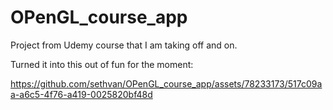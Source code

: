 # OPenGL_course_app
Project from Udemy course that I am taking off and on.

Turned it into this out of fun for the moment:


https://github.com/sethvan/OPenGL_course_app/assets/78233173/517c09aa-a6c5-4f76-a419-0025820bf48d

